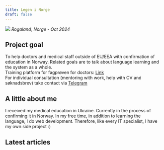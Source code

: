 ```yaml
---
title: Legen i Norge
draft: false
---
```


![](/img/index/photo_2024-11-17_20-19-47.jpg)
*Rogaland, Norge - Oct 2024*

## Project goal

To help doctors and medical staff outside of EU/EEA with confirmation of education in Norway.
Related goals are to talk about language learning and the system as a whole.\
Training platform for fagprøven for doctors: [Link\
](https://fagproven.norgelege.com/)For individual consultation (mentoring with work, help with CV and søknadsbrev) take contact via [Telegram](https://t.me/cat_scan)

## A little about me

I received my medical education in Ukraine. Currently in the process of confirming it in Norway. In my free time, in addition to learning the language, I do web development. Therefore, like every IT specialist, I have my own side project :)

## Latest articles

